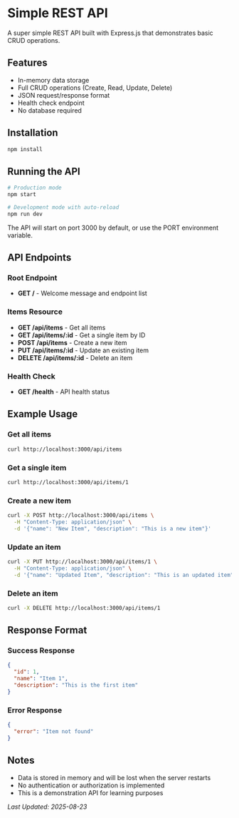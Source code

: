 # Simple REST API

A super simple REST API built with Express.js that demonstrates basic CRUD operations.

## Features

- In-memory data storage
- Full CRUD operations (Create, Read, Update, Delete)
- JSON request/response format
- Health check endpoint
- No database required

## Installation

```bash
npm install
```

## Running the API

```bash
# Production mode
npm start

# Development mode with auto-reload
npm run dev
```

The API will start on port 3000 by default, or use the PORT environment variable.

## API Endpoints

### Root Endpoint
- **GET /** - Welcome message and endpoint list

### Items Resource
- **GET /api/items** - Get all items
- **GET /api/items/:id** - Get a single item by ID
- **POST /api/items** - Create a new item
- **PUT /api/items/:id** - Update an existing item
- **DELETE /api/items/:id** - Delete an item

### Health Check
- **GET /health** - API health status

## Example Usage

### Get all items
```bash
curl http://localhost:3000/api/items
```

### Get a single item
```bash
curl http://localhost:3000/api/items/1
```

### Create a new item
```bash
curl -X POST http://localhost:3000/api/items \
  -H "Content-Type: application/json" \
  -d '{"name": "New Item", "description": "This is a new item"}'
```

### Update an item
```bash
curl -X PUT http://localhost:3000/api/items/1 \
  -H "Content-Type: application/json" \
  -d '{"name": "Updated Item", "description": "This is an updated item"}'
```

### Delete an item
```bash
curl -X DELETE http://localhost:3000/api/items/1
```

## Response Format

### Success Response
```json
{
  "id": 1,
  "name": "Item 1",
  "description": "This is the first item"
}
```

### Error Response
```json
{
  "error": "Item not found"
}
```

## Notes

- Data is stored in memory and will be lost when the server restarts
- No authentication or authorization is implemented
- This is a demonstration API for learning purposes

*Last Updated: 2025-08-23*
